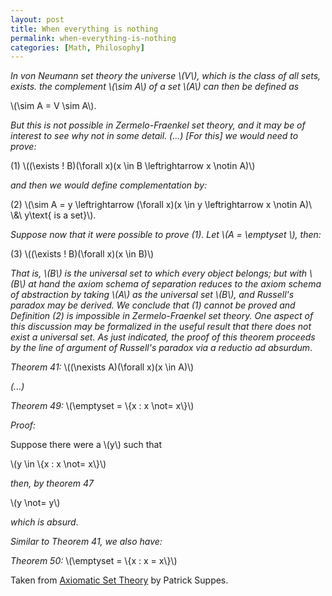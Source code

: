 ```yaml
---
layout: post
title: When everything is nothing
permalink: when-everything-is-nothing
categories: [Math, Philosophy]
---
```


*In von Neumann set theory the universe \\(V\\), which is the class of
all sets, exists. the complement \\(\\sim A\\) of a set \\(A\\) can then be
defined as*

\\(\\sim A = V \\sim A\\).

*But this is not possible in Zermelo-Fraenkel set theory, and it may be
of interest to see why not in some detail. (...) \[For this\] we would need to prove:*

(1) \\((\\exists ! B)(\\forall x)(x \\in B \\leftrightarrow x \\notin A)\\)

*and then we would define complementation by:*

(2) \\(\\sim A = y \\leftrightarrow (\\forall x)(x \\in y \\leftrightarrow x \\notin A)\\ \\&\\ y\\text{ is a set}\\).

*Suppose now that it were possible to prove (1). Let \\(A = \\emptyset \\),
then:*

(3) \\((\\exists ! B)(\\forall x)(x \\in B)\\)

*That is, \\(B\\) is the universal set to which every object belongs;
but with \\(B\\) at hand the axiom schema of separation reduces to the
axiom schema of abstraction by taking \\(A\\) as the universal set
\\(B\\), and Russell's paradox may be derived. We conclude that (1)
cannot be proved and Definition (2) is impossible in Zermelo-Fraenkel
set theory. One aspect of this discussion may be formalized in the
useful result that there does not exist a universal set. As just
indicated, the proof of this theorem proceeds by the line of argument of
Russell's paradox via a reductio ad absurdum*.

*Theorem 41:*  \\((\\nexists A)(\\forall x)(x \\in A)\\)

*(...)*

*Theorem 49:*  \\(\\emptyset = \\{x : x \\not= x\\}\\)

*Proof:*

Suppose there were a \\(y\\) such that

\\(y \\in \\{x : x \\not= x\\}\\)

*then, by theorem 47*

\\(y \\not= y\\)

*which is absurd*.

*Similar to Theorem 41, we also have:*

*Theorem 50:*  \\(\\emptyset = \\{x : x = x\\}\\)

Taken from [Axiomatic Set Theory](http://www.amazon.com/Axiomatic-Theory-Dover-Books-Mathematics/dp/0486616304/) by Patrick Suppes.

